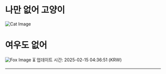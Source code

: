 
# 나만 없어 고양이

![Cat Image](https://cdn2.thecatapi.com/images/4te.png)

# 여우도 없어
![Fox Image](https://randomfox.ca/images/114.jpg)
⏳ 업데이트 시간: 2025-02-15 04:36:51 (KRW)

---
